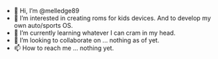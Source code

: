 - 👋 Hi, I’m @melledge89
- 👀 I’m interested in creating roms for kids devices. And to develop my own auto/sports OS.
- 🌱 I’m currently learning whatever I can cram in my head.
- 💞️ I’m looking to collaborate on ... nothing as of yet.
- 📫 How to reach me ... nothing yet.

<!---
melledge89/melledge89 is a ✨ special ✨ repository because its `README.md` (this file) appears on your GitHub profile.
You can click the Preview link to take a look at your changes.
--->
